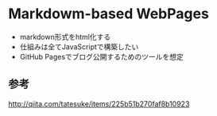 # Markdowm-based WebPages
- markdown形式をhtml化する
- 仕組みは全てJavaScriptで構築したい
- GitHub Pagesでブログ公開するためのツールを想定

## 参考
http://qiita.com/tatesuke/items/225b51b270faf8b10923
